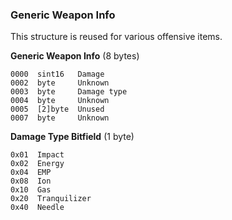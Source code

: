 ### Generic Weapon Info

This structure is reused for various offensive items.

**Generic Weapon Info** (8 bytes)

    0000  sint16   Damage
    0002  byte     Unknown
    0003  byte     Damage type
    0004  byte     Unknown
    0005  [2]byte  Unused
    0007  byte     Unknown


**Damage Type Bitfield** (1 byte)

    0x01  Impact
    0x02  Energy
    0x04  EMP
    0x08  Ion
    0x10  Gas
    0x20  Tranquilizer
    0x40  Needle

